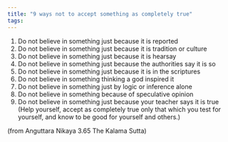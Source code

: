 ```yaml
---
title: "9 ways not to accept something as completely true"
tags: 
---
```


 1. Do not believe in something just because it is reported 
 2. Do not believe in something just because it is tradition or culture 
 3. Do not believe in something just because it is hearsay 
 4. Do not believe in something just because the authorities say it is so 
 5. Do not believe in something just because it is in the scriptures 
 6. Do not believe in something thinking a god inspired it 
 7. Do not believe in something just by logic or inference alone 
 8. Do not believe in something because of speculative opinion 
 9. Do not believe in something just because your teacher says it is true (Help yourself, accept as completely true only that which you test for yourself, and know to be good for yourself and others.) 

(from Anguttara Nikaya 3.65 The Kalama Sutta)